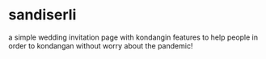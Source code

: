 # sandiserli
a simple wedding invitation page with kondangin features to help people in order to kondangan without worry about the pandemic!
